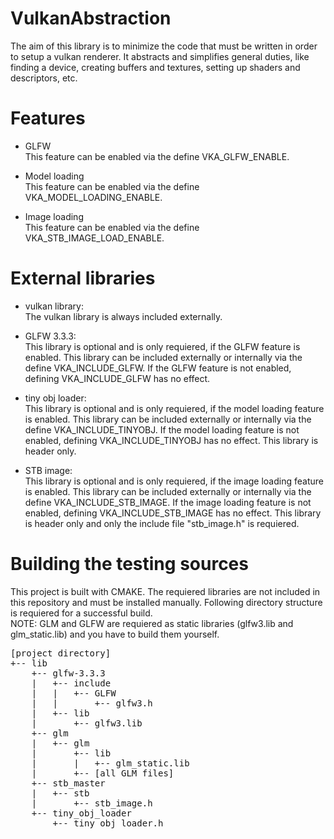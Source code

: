 # VulkanAbstraction
The aim of this library is to minimize the code that must be written in order to setup a vulkan renderer.
It abstracts and simplifies general duties, like finding a device, creating buffers and textures, setting up shaders and descriptors, etc.

# Features
- GLFW <br>
  This feature can be enabled via the define VKA_GLFW_ENABLE.

- Model loading <br>
  This feature can be enabled via the define VKA_MODEL_LOADING_ENABLE.

- Image loading <br>
  This feature can be enabled via the define VKA_STB_IMAGE_LOAD_ENABLE.

# External libraries
- vulkan library: <br>
  The vulkan library is always included externally.

- GLFW 3.3.3: <br>
  This library is optional and is only requiered, if the GLFW feature is enabled. This library can be included externally or internally via
  the define VKA_INCLUDE_GLFW. If the GLFW feature is not enabled, defining VKA_INCLUDE_GLFW has no effect.

- tiny obj loader: <br>
  This library is optional and is only requiered, if the model loading feature is enabled. This library can be included externally or
  internally via the define VKA_INCLUDE_TINYOBJ. If the model loading feature is not enabled, defining VKA_INCLUDE_TINYOBJ has no effect.
  This library is header only.

- STB image: <br>
  This library is optional and is only requiered, if the image loading feature is enabled. This library can be included externally or
  internally via the define VKA_INCLUDE_STB_IMAGE. If the image loading feature is not enabled, defining VKA_INCLUDE_STB_IMAGE has no effect.
  This library is header only and only the include file "stb_image.h" is requiered.

# Building the testing sources
This project is built with CMAKE. The requiered libraries are not included in this repository and must be installed manually.
Following directory structure is requiered for a successful build. <br>
NOTE: GLM and GLFW are requiered as static libraries (glfw3.lib and glm_static.lib) and you have to build them yourself.

<pre>
[project directory]
+-- lib
    +-- glfw-3.3.3
    |   +-- include
    |   |   +-- GLFW
    |   |       +-- glfw3.h
    |   +-- lib
    |       +-- glfw3.lib
    +-- glm
    |   +-- glm
    |       +-- lib
    |       |   +-- glm_static.lib
    |       +-- [all GLM files]
    +-- stb_master
    |   +-- stb
    |       +-- stb_image.h
    +-- tiny_obj_loader
        +-- tiny_obj_loader.h
</pre>
